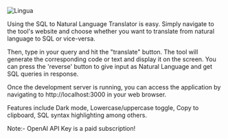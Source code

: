 ![Lingua](https://github.com/abhishekshah25/LinguaSQL/assets/147745895/ec9f2fb3-51f8-4cf2-94a5-e9ec1c5de91d)


Using the SQL to Natural Language Translator is easy. Simply navigate to the tool's website and choose whether you want to translate from natural language to SQL or vice-versa.

Then, type in your query and hit the "translate" button. The tool will generate the corresponding code or text and display it on the screen. You can press the 'reverse' button to give input as Natural Language and get SQL queries in response.

Once the development server is running, you can access the application by navigating to http://localhost:3000 in your web browser.

Features include Dark mode, Lowercase/uppercase toggle, Copy to clipboard, SQL syntax highlighting among others.

Note:- OpenAI API Key is a paid subscription!



